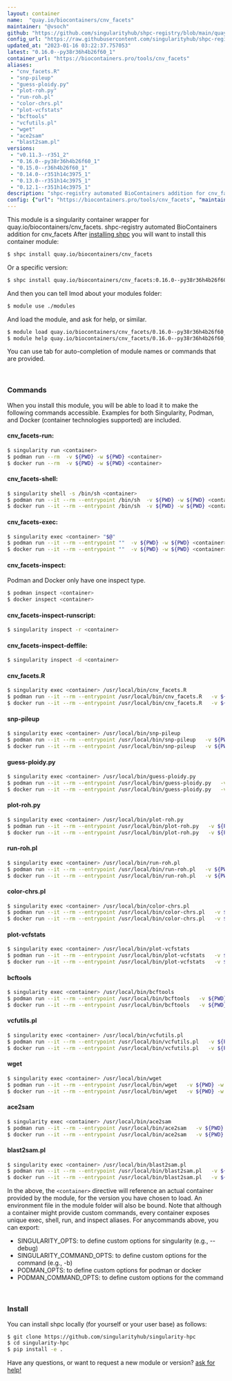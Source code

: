 ```yaml
---
layout: container
name:  "quay.io/biocontainers/cnv_facets"
maintainer: "@vsoch"
github: "https://github.com/singularityhub/shpc-registry/blob/main/quay.io/biocontainers/cnv_facets/container.yaml"
config_url: "https://raw.githubusercontent.com/singularityhub/shpc-registry/main/quay.io/biocontainers/cnv_facets/container.yaml"
updated_at: "2023-01-16 03:22:37.757053"
latest: "0.16.0--py38r36h4b26f60_1"
container_url: "https://biocontainers.pro/tools/cnv_facets"
aliases:
 - "cnv_facets.R"
 - "snp-pileup"
 - "guess-ploidy.py"
 - "plot-roh.py"
 - "run-roh.pl"
 - "color-chrs.pl"
 - "plot-vcfstats"
 - "bcftools"
 - "vcfutils.pl"
 - "wget"
 - "ace2sam"
 - "blast2sam.pl"
versions:
 - "v0.11.3--r351_2"
 - "0.16.0--py38r36h4b26f60_1"
 - "0.15.0--r36h4b26f60_1"
 - "0.14.0--r351h14c3975_1"
 - "0.13.0--r351h14c3975_1"
 - "0.12.1--r351h14c3975_1"
description: "shpc-registry automated BioContainers addition for cnv_facets"
config: {"url": "https://biocontainers.pro/tools/cnv_facets", "maintainer": "@vsoch", "description": "shpc-registry automated BioContainers addition for cnv_facets", "latest": {"0.16.0--py38r36h4b26f60_1": "sha256:11a4bce7d58ef48538fe478d73991b65193024225b90fe4936c4bc88325b507a"}, "tags": {"v0.11.3--r351_2": "sha256:c6fb22e0ee176146131e9dfe8411b0e3e2128ec6a65c96441ca59c6fc1427068", "0.16.0--py38r36h4b26f60_1": "sha256:11a4bce7d58ef48538fe478d73991b65193024225b90fe4936c4bc88325b507a", "0.15.0--r36h4b26f60_1": "sha256:129a23cde5a82afa6258739692f9e1d41e3c6ceea2cbade77ec85e1755ff7359", "0.14.0--r351h14c3975_1": "sha256:e2c567ece38c9aa0cfad6ac7b5b5c4b98fcbbee261e4ceefbc3fac66879439d6", "0.13.0--r351h14c3975_1": "sha256:651054e8dab1d2554638644ca44fee2bc8e6bf11fb9a9fc0bb6e163f37cfcda8", "0.12.1--r351h14c3975_1": "sha256:b9bc31d2fe8729a166891219d3723301351670b0d83d3692891953c006de87d7"}, "docker": "quay.io/biocontainers/cnv_facets", "aliases": {"cnv_facets.R": "/usr/local/bin/cnv_facets.R", "snp-pileup": "/usr/local/bin/snp-pileup", "guess-ploidy.py": "/usr/local/bin/guess-ploidy.py", "plot-roh.py": "/usr/local/bin/plot-roh.py", "run-roh.pl": "/usr/local/bin/run-roh.pl", "color-chrs.pl": "/usr/local/bin/color-chrs.pl", "plot-vcfstats": "/usr/local/bin/plot-vcfstats", "bcftools": "/usr/local/bin/bcftools", "vcfutils.pl": "/usr/local/bin/vcfutils.pl", "wget": "/usr/local/bin/wget", "ace2sam": "/usr/local/bin/ace2sam", "blast2sam.pl": "/usr/local/bin/blast2sam.pl"}}
---
```


This module is a singularity container wrapper for quay.io/biocontainers/cnv_facets.
shpc-registry automated BioContainers addition for cnv_facets
After [installing shpc](#install) you will want to install this container module:


```bash
$ shpc install quay.io/biocontainers/cnv_facets
```

Or a specific version:

```bash
$ shpc install quay.io/biocontainers/cnv_facets:0.16.0--py38r36h4b26f60_1
```

And then you can tell lmod about your modules folder:

```bash
$ module use ./modules
```

And load the module, and ask for help, or similar.

```bash
$ module load quay.io/biocontainers/cnv_facets/0.16.0--py38r36h4b26f60_1
$ module help quay.io/biocontainers/cnv_facets/0.16.0--py38r36h4b26f60_1
```

You can use tab for auto-completion of module names or commands that are provided.

<br>

### Commands

When you install this module, you will be able to load it to make the following commands accessible.
Examples for both Singularity, Podman, and Docker (container technologies supported) are included.

#### cnv_facets-run:

```bash
$ singularity run <container>
$ podman run --rm  -v ${PWD} -w ${PWD} <container>
$ docker run --rm  -v ${PWD} -w ${PWD} <container>
```

#### cnv_facets-shell:

```bash
$ singularity shell -s /bin/sh <container>
$ podman run --it --rm --entrypoint /bin/sh  -v ${PWD} -w ${PWD} <container>
$ docker run --it --rm --entrypoint /bin/sh  -v ${PWD} -w ${PWD} <container>
```

#### cnv_facets-exec:

```bash
$ singularity exec <container> "$@"
$ podman run --it --rm --entrypoint ""  -v ${PWD} -w ${PWD} <container> "$@"
$ docker run --it --rm --entrypoint ""  -v ${PWD} -w ${PWD} <container> "$@"
```

#### cnv_facets-inspect:

Podman and Docker only have one inspect type.

```bash
$ podman inspect <container>
$ docker inspect <container>
```

#### cnv_facets-inspect-runscript:

```bash
$ singularity inspect -r <container>
```

#### cnv_facets-inspect-deffile:

```bash
$ singularity inspect -d <container>
```


#### cnv_facets.R

```bash
$ singularity exec <container> /usr/local/bin/cnv_facets.R
$ podman run --it --rm --entrypoint /usr/local/bin/cnv_facets.R   -v ${PWD} -w ${PWD} <container> -c " $@"
$ docker run --it --rm --entrypoint /usr/local/bin/cnv_facets.R   -v ${PWD} -w ${PWD} <container> -c " $@"
```


#### snp-pileup

```bash
$ singularity exec <container> /usr/local/bin/snp-pileup
$ podman run --it --rm --entrypoint /usr/local/bin/snp-pileup   -v ${PWD} -w ${PWD} <container> -c " $@"
$ docker run --it --rm --entrypoint /usr/local/bin/snp-pileup   -v ${PWD} -w ${PWD} <container> -c " $@"
```


#### guess-ploidy.py

```bash
$ singularity exec <container> /usr/local/bin/guess-ploidy.py
$ podman run --it --rm --entrypoint /usr/local/bin/guess-ploidy.py   -v ${PWD} -w ${PWD} <container> -c " $@"
$ docker run --it --rm --entrypoint /usr/local/bin/guess-ploidy.py   -v ${PWD} -w ${PWD} <container> -c " $@"
```


#### plot-roh.py

```bash
$ singularity exec <container> /usr/local/bin/plot-roh.py
$ podman run --it --rm --entrypoint /usr/local/bin/plot-roh.py   -v ${PWD} -w ${PWD} <container> -c " $@"
$ docker run --it --rm --entrypoint /usr/local/bin/plot-roh.py   -v ${PWD} -w ${PWD} <container> -c " $@"
```


#### run-roh.pl

```bash
$ singularity exec <container> /usr/local/bin/run-roh.pl
$ podman run --it --rm --entrypoint /usr/local/bin/run-roh.pl   -v ${PWD} -w ${PWD} <container> -c " $@"
$ docker run --it --rm --entrypoint /usr/local/bin/run-roh.pl   -v ${PWD} -w ${PWD} <container> -c " $@"
```


#### color-chrs.pl

```bash
$ singularity exec <container> /usr/local/bin/color-chrs.pl
$ podman run --it --rm --entrypoint /usr/local/bin/color-chrs.pl   -v ${PWD} -w ${PWD} <container> -c " $@"
$ docker run --it --rm --entrypoint /usr/local/bin/color-chrs.pl   -v ${PWD} -w ${PWD} <container> -c " $@"
```


#### plot-vcfstats

```bash
$ singularity exec <container> /usr/local/bin/plot-vcfstats
$ podman run --it --rm --entrypoint /usr/local/bin/plot-vcfstats   -v ${PWD} -w ${PWD} <container> -c " $@"
$ docker run --it --rm --entrypoint /usr/local/bin/plot-vcfstats   -v ${PWD} -w ${PWD} <container> -c " $@"
```


#### bcftools

```bash
$ singularity exec <container> /usr/local/bin/bcftools
$ podman run --it --rm --entrypoint /usr/local/bin/bcftools   -v ${PWD} -w ${PWD} <container> -c " $@"
$ docker run --it --rm --entrypoint /usr/local/bin/bcftools   -v ${PWD} -w ${PWD} <container> -c " $@"
```


#### vcfutils.pl

```bash
$ singularity exec <container> /usr/local/bin/vcfutils.pl
$ podman run --it --rm --entrypoint /usr/local/bin/vcfutils.pl   -v ${PWD} -w ${PWD} <container> -c " $@"
$ docker run --it --rm --entrypoint /usr/local/bin/vcfutils.pl   -v ${PWD} -w ${PWD} <container> -c " $@"
```


#### wget

```bash
$ singularity exec <container> /usr/local/bin/wget
$ podman run --it --rm --entrypoint /usr/local/bin/wget   -v ${PWD} -w ${PWD} <container> -c " $@"
$ docker run --it --rm --entrypoint /usr/local/bin/wget   -v ${PWD} -w ${PWD} <container> -c " $@"
```


#### ace2sam

```bash
$ singularity exec <container> /usr/local/bin/ace2sam
$ podman run --it --rm --entrypoint /usr/local/bin/ace2sam   -v ${PWD} -w ${PWD} <container> -c " $@"
$ docker run --it --rm --entrypoint /usr/local/bin/ace2sam   -v ${PWD} -w ${PWD} <container> -c " $@"
```


#### blast2sam.pl

```bash
$ singularity exec <container> /usr/local/bin/blast2sam.pl
$ podman run --it --rm --entrypoint /usr/local/bin/blast2sam.pl   -v ${PWD} -w ${PWD} <container> -c " $@"
$ docker run --it --rm --entrypoint /usr/local/bin/blast2sam.pl   -v ${PWD} -w ${PWD} <container> -c " $@"
```



In the above, the `<container>` directive will reference an actual container provided
by the module, for the version you have chosen to load. An environment file in the
module folder will also be bound. Note that although a container
might provide custom commands, every container exposes unique exec, shell, run, and
inspect aliases. For anycommands above, you can export:

 - SINGULARITY_OPTS: to define custom options for singularity (e.g., --debug)
 - SINGULARITY_COMMAND_OPTS: to define custom options for the command (e.g., -b)
 - PODMAN_OPTS: to define custom options for podman or docker
 - PODMAN_COMMAND_OPTS: to define custom options for the command

<br>

### Install

You can install shpc locally (for yourself or your user base) as follows:

```bash
$ git clone https://github.com/singularityhub/singularity-hpc
$ cd singularity-hpc
$ pip install -e .
```

Have any questions, or want to request a new module or version? [ask for help!](https://github.com/singularityhub/singularity-hpc/issues)